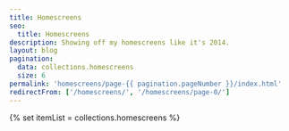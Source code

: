 ```yaml
---
title: Homescreens
seo:
  title: Homescreens
description: Showing off my homescreens like it's 2014.
layout: blog
pagination:
  data: collections.homescreens
  size: 6
permalink: 'homescreens/page-{{ pagination.pageNumber }}/index.html'
redirectFrom: ['/homescreens/', '/homescreens/page-0/']
---
```


{% set itemList = collections.homescreens %}